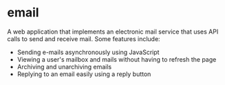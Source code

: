 # email

A web application that implements an electronic mail service that uses API calls to send and receive mail. Some features include:
- Sending e-mails asynchronously using JavaScript
- Viewing a user's mailbox and mails without having to refresh the page
- Archiving and unarchiving emails
- Replying to an email easily using a reply button
